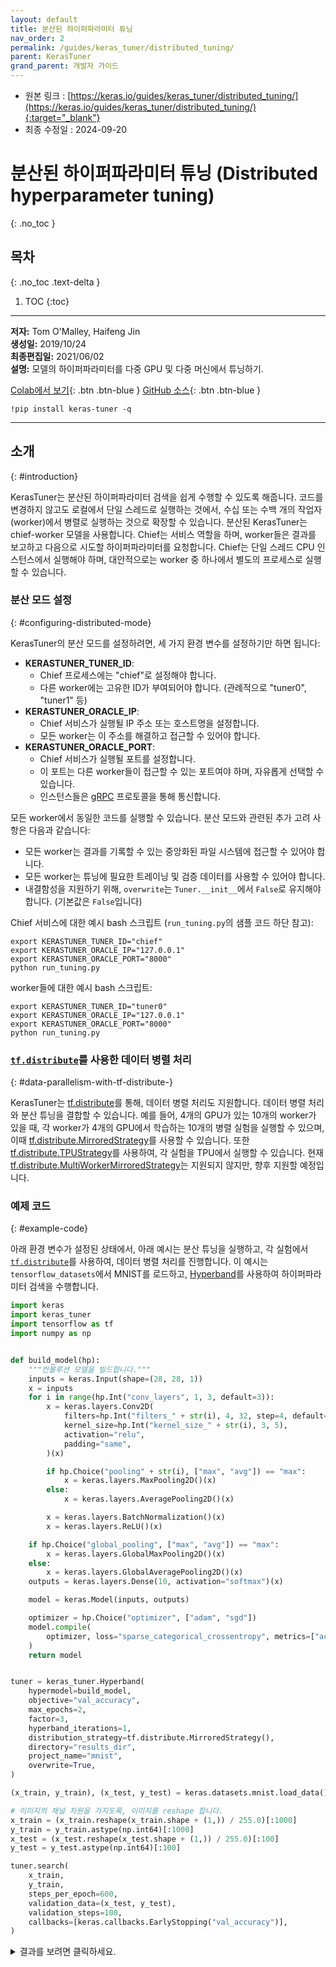 ```yaml
---
layout: default
title: 분산된 하이퍼파라미터 튜닝
nav_order: 2
permalink: /guides/keras_tuner/distributed_tuning/
parent: KerasTuner
grand_parent: 개발자 가이드
---
```


* 원본 링크 : [https://keras.io/guides/keras_tuner/distributed_tuning/](https://keras.io/guides/keras_tuner/distributed_tuning/){:target="_blank"}
* 최종 수정일 : 2024-09-20

# 분산된 하이퍼파라미터 튜닝 (Distributed hyperparameter tuning)
{: .no_toc }

## 목차
{: .no_toc .text-delta }

1. TOC
{:toc}

---

**저자:** Tom O'Malley, Haifeng Jin  
**생성일:** 2019/10/24  
**최종편집일:** 2021/06/02  
**설명:** 모델의 하이퍼파라미터를 다중 GPU 및 다중 머신에서 튜닝하기.

[Colab에서 보기](https://colab.research.google.com/github/keras-team/keras-io/blob/master/guides/ipynb/keras_tuner/distributed_tuning.ipynb){: .btn .btn-blue }
[GitHub 소스](https://github.com/keras-team/keras-io/blob/master/guides/keras_tuner/distributed_tuning.py){: .btn .btn-blue }

```shell
!pip install keras-tuner -q
```

----

## 소개
{: #introduction}
<!-- ## Introduction -->

KerasTuner는 분산된 하이퍼파라미터 검색을 쉽게 수행할 수 있도록 해줍니다. 
코드를 변경하지 않고도 로컬에서 단일 스레드로 실행하는 것에서, 
수십 또는 수백 개의 작업자(worker)에서 병렬로 실행하는 것으로 확장할 수 있습니다. 
분산된 KerasTuner는 chief-worker 모델을 사용합니다. 
Chief는 서비스 역할을 하며, 
worker들은 결과를 보고하고 다음으로 시도할 하이퍼파라미터를 요청합니다. 
Chief는 단일 스레드 CPU 인스턴스에서 실행해야 하며, 
대안적으로는 worker 중 하나에서 별도의 프로세스로 실행할 수 있습니다.

### 분산 모드 설정
{: #configuring-distributed-mode}
<!-- ### Configuring distributed mode -->

KerasTuner의 분산 모드를 설정하려면, 세 가지 환경 변수를 설정하기만 하면 됩니다:

- **KERASTUNER\_TUNER\_ID**: 
  - Chief 프로세스에는 "chief"로 설정해야 합니다. 
  - 다른 worker에는 고유한 ID가 부여되어야 합니다. (관례적으로 "tuner0", "tuner1" 등)
- **KERASTUNER\_ORACLE\_IP**: 
  - Chief 서비스가 실행될 IP 주소 또는 호스트명을 설정합니다. 
  - 모든 worker는 이 주소를 해결하고 접근할 수 있어야 합니다.
- **KERASTUNER\_ORACLE\_PORT**: 
  - Chief 서비스가 실행될 포트를 설정합니다. 
  - 이 포트는 다른 worker들이 접근할 수 있는 포트여야 하며, 자유롭게 선택할 수 있습니다. 
  - 인스턴스들은 [gRPC](https://www.grpc.io) 프로토콜을 통해 통신합니다.

모든 worker에서 동일한 코드를 실행할 수 있습니다. 분산 모드와 관련된 추가 고려 사항은 다음과 같습니다:

- 모든 worker는 결과를 기록할 수 있는 중앙화된 파일 시스템에 접근할 수 있어야 합니다.
- 모든 worker는 튜닝에 필요한 트레이닝 및 검증 데이터를 사용할 수 있어야 합니다.
- 내결함성을 지원하기 위해, `overwrite`는 `Tuner.__init__`에서 `False`로 유지해야 합니다. (기본값은 `False`입니다)

Chief 서비스에 대한 예시 bash 스크립트 (`run_tuning.py`의 샘플 코드 하단 참고):

```shell
export KERASTUNER_TUNER_ID="chief"
export KERASTUNER_ORACLE_IP="127.0.0.1"
export KERASTUNER_ORACLE_PORT="8000"
python run_tuning.py
```

worker들에 대한 예시 bash 스크립트:

```shell
export KERASTUNER_TUNER_ID="tuner0"
export KERASTUNER_ORACLE_IP="127.0.0.1"
export KERASTUNER_ORACLE_PORT="8000"
python run_tuning.py
```

### [`tf.distribute`](https://www.tensorflow.org/api_docs/python/tf/distribute)를 사용한 데이터 병렬 처리
{: #data-parallelism-with-tf-distribute-}
<!-- ### Data parallelism with [`tf.distribute`](https://www.tensorflow.org/api_docs/python/tf/distribute) -->

KerasTuner는 [tf.distribute](https://www.tensorflow.org/tutorials/distribute/keras)를 통해, 
데이터 병렬 처리도 지원합니다. 
데이터 병렬 처리와 분산 튜닝을 결합할 수 있습니다. 
예를 들어, 4개의 GPU가 있는 10개의 worker가 있을 때, 
각 worker가 4개의 GPU에서 학습하는 10개의 병렬 실험을 실행할 수 있으며, 
이때 [tf.distribute.MirroredStrategy](https://www.tensorflow.org/api_docs/python/tf/distribute/MirroredStrategy)를 사용할 수 있습니다. 
또한 [tf.distribute.TPUStrategy](https://www.tensorflow.org/api_docs/python/tf/distribute/experimental/TPUStrategy)를 사용하여, 
각 실험을 TPU에서 실행할 수 있습니다. 
현재 [tf.distribute.MultiWorkerMirroredStrategy](https://www.tensorflow.org/api_docs/python/tf/distribute/experimental/MultiWorkerMirroredStrategy)는 지원되지 않지만, 
향후 지원할 예정입니다.

### 예제 코드
{: #example-code}
<!-- ### Example code -->

아래 환경 변수가 설정된 상태에서, 아래 예시는 분산 튜닝을 실행하고, 
각 실험에서 [`tf.distribute`](https://www.tensorflow.org/api_docs/python/tf/distribute)를 사용하여, 
데이터 병렬 처리를 진행합니다. 
이 예시는 `tensorflow_datasets`에서 MNIST를 로드하고, 
[Hyperband](https://arxiv.org/abs/1603.06560)를 사용하여 하이퍼파라미터 검색을 수행합니다.

```python
import keras
import keras_tuner
import tensorflow as tf
import numpy as np


def build_model(hp):
    """컨볼루션 모델을 빌드합니다."""
    inputs = keras.Input(shape=(28, 28, 1))
    x = inputs
    for i in range(hp.Int("conv_layers", 1, 3, default=3)):
        x = keras.layers.Conv2D(
            filters=hp.Int("filters_" + str(i), 4, 32, step=4, default=8),
            kernel_size=hp.Int("kernel_size_" + str(i), 3, 5),
            activation="relu",
            padding="same",
        )(x)

        if hp.Choice("pooling" + str(i), ["max", "avg"]) == "max":
            x = keras.layers.MaxPooling2D()(x)
        else:
            x = keras.layers.AveragePooling2D()(x)

        x = keras.layers.BatchNormalization()(x)
        x = keras.layers.ReLU()(x)

    if hp.Choice("global_pooling", ["max", "avg"]) == "max":
        x = keras.layers.GlobalMaxPooling2D()(x)
    else:
        x = keras.layers.GlobalAveragePooling2D()(x)
    outputs = keras.layers.Dense(10, activation="softmax")(x)

    model = keras.Model(inputs, outputs)

    optimizer = hp.Choice("optimizer", ["adam", "sgd"])
    model.compile(
        optimizer, loss="sparse_categorical_crossentropy", metrics=["accuracy"]
    )
    return model


tuner = keras_tuner.Hyperband(
    hypermodel=build_model,
    objective="val_accuracy",
    max_epochs=2,
    factor=3,
    hyperband_iterations=1,
    distribution_strategy=tf.distribute.MirroredStrategy(),
    directory="results_dir",
    project_name="mnist",
    overwrite=True,
)

(x_train, y_train), (x_test, y_test) = keras.datasets.mnist.load_data()

# 이미지의 채널 차원을 가지도록, 이미지를 reshape 합니다.
x_train = (x_train.reshape(x_train.shape + (1,)) / 255.0)[:1000]
y_train = y_train.astype(np.int64)[:1000]
x_test = (x_test.reshape(x_test.shape + (1,)) / 255.0)[:100]
y_test = y_test.astype(np.int64)[:100]

tuner.search(
    x_train,
    y_train,
    steps_per_epoch=600,
    validation_data=(x_test, y_test),
    validation_steps=100,
    callbacks=[keras.callbacks.EarlyStopping("val_accuracy")],
)
```

<details markdown="block">
<summary>결과를 보려면 클릭하세요.</summary>

```
Trial 2 Complete [00h 00m 18s]
val_accuracy: 0.07000000029802322

Best val_accuracy So Far: 0.07000000029802322
Total elapsed time: 00h 00m 26s
```

</details>
